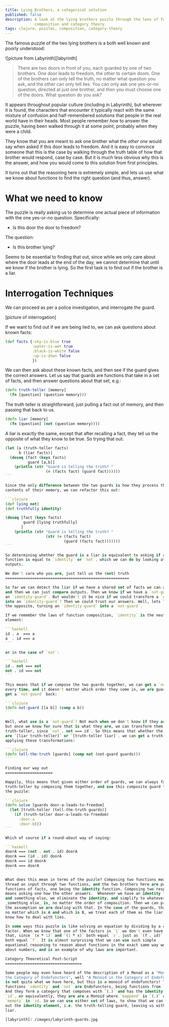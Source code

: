 ```yaml
---
title: Lying Brothers, a categorical solution
published: false
description: A look at the lying brothers puzzle through the lens of function
             composition and category theory.
tags: clojure, puzzles, composition, category-theory
---
```


The famous puzzle of the two lying brothers is a both well known and poorly
understood:

![picture from Labyrinth][labyrinth]

> There are two doors in front of you, each guarded by one of two brothers. One
> door leads to freedom, the other to certain doom. One of the brothers can only
> tell the truth, no matter what question you ask, and the other can only tell
> lies. You can only ask one yes-or-no question, directed at just one brother, and then
> you must choose one of the doors. What question do you ask?

It appears throughout popular culture (including in Labyrinth), but
wherever it is found, the characters that encounter it typically react with the
same mixture of confusion and half-remembered solutions that people in the real
world have in their heads. Most people remember _how_ to answer the puzzle,
having been walked through it at some point, probably when they were a child.

They know that you are meant to ask one brother what the _other one_ would say
when asked if this door leads to freedom. And it is easy to convince someone
that this is the case by walking through the truth table of how that brother
would respond, case by case. But it is much less obvious _why_ this is the
answer, and how you would come to this solution from first principles.

It turns out that the reasoning here is extremely simple, and lets us use what
we know about functions to find the right question (and thus, answer).

What we need to know
====================

The puzzle is really asking us to determine one actual piece of information
with the one yes-or-no question. Specifically:

* Is this door the door to freedom?

The question:

* Is this brother lying?

Seems to be essential to finding that out, since while we only care about where
the door leads at the end of the day, we cannot determine that until we know if
the brother is lying. So the first task is to find out if the brother is a liar.

Interrogation Techniques
==========================

We can proceed as per a police investigation, and interrogate the guard.

[picture of interrogation]

If we want to find out if we are being lied to, we can ask questions about known
facts:

```clojure
(def facts {:sky-is-blue true
            :water-is-wet true
            :black-is-white false
            :up-is-down false
            })
```

We can then ask about these known facts, and then see if the guard gives the
correct answers. Let us say that guards are functions that take in a set of
facts, and then answer questions about that set, e.g.:

```clojure
(defn truth-teller [memory]
  (fn [question] (question memory)))
```

The truth teller is straightforward, just pulling a fact out of memory, and then
passing that back to us.

```clojure
(defn liar [memory]
  (fn [question] (not (question memory))))
```

A liar is exactly the same, except that after recalling a fact, they tell us the
opposite of what they know to be true. So trying that out:

````clojure
(let [a (truth-teller facts)
      b (liar facts)]
  (doseq [fact (keys facts)
          guard [a,b]]
    (println (str "Guard is telling the truth? "
                  (= (facts fact) (guard fact))))))
```

Since the only difference between the two guards is how they process the
contents of their memory, we can refactor this out:

```clojure
(def lying not)
(def truthfully identity) 

(doseq [fact (keys facts)
        guard [lying truthfully]
       ]
    (println (str "Guard is telling the truth? "
                  (str (= (facts fact)
                          (guard (facts fact)))))))
```

So determining whether the guard is a liar is equivalent to asking if an unknown
function is equal to `identity` or `not`, which we can do by looking at their
outputs.

We don't care who you are, just tell us the (not) truth
=======================================================

So far we can detect the liar if we have a shared set of facts we can agree on,
and then we can just compare outputs. Then we know if we have a `not-guard` or
an `identity-guard`. But wouldn't it be nice if we could transform a `not-guard`
into an `identity-guard`? Then we could trust our answers. Well, lets look at
the opposite, turning an `identity-guard` into a `not-guard`.

If we remember the laws of function composition, `identity` is the neutral
element:

```haskell
id . a  === a
a  . id === a
```

or in the case of `not`:

```haskell
id . not === not
not . id === not
```

This means that if we compose the two guards together, we can get a `not-guard`
every time, and it doesn't matter which order they come in, we are guaranteed to
get a `not-guard` back:

```clojure
(defn not-guard [[a b]] (comp a b))
```

Well, what use is a `not-guard`? Not much when we don't know if they are one,
but once we know for sure that is what they are, we can transform them into a
truth-teller, since `not . not === id`. So this means that whether the guards
are `[liar truth-teller]` or `[truth-teller liar]`, we can get a truth-teller by
applying these transformations:

```clojure
(defn tell-the-truth [guards] (comp not (not-guard guards)))
```

Finding our way out
=====================

Happily, this means that given either order of guards, we can always fashion a
truth-teller by composing them together, and use this composite guard to solve
the puzzle:

```clojure
(defn solve [guards door-a-leads-to-freedom]
  (let [truth-teller (tell-the-truth guards)]
    (if (truth-teller door-a-leads-to-freedom)
      :door-a
      :door-b)))
```

Which of course if a round-about way of saying:

```haskell
doorA === (not . not . id) doorA
doorA === (id . id) doorA
doorA === id doorA
doorA === doorA
```

What does this mean in terms of the puzzle? Composing two functions means to
thread an input through two functions, and the two brothers here are pure
functions of facts, one being the identity function. Composing two respondents
means asking one how the other answers.  Whenever we have an identity function
and something else, we eliminate the identity, and simplify to whatever that
_something else_ is, no matter the order of composition. Then we can proceed on
the assumption we are dealing with that. In the case of the guards, that means
no matter which is A and which is B, we treat each of them as the liar, and we
know how to deal with lies.

In some ways this puzzle is like solving an equation by dividing by a common
factor. When we know that one of the factors in `1` we don't even have to do
that, since `(x * 1)` and `(1 * x)` both equal `x`, just as `(f . id)` and `(id . f)`
both equal `f`. It is almost surprising that we can use such simple
equational reasoning to reason about functions in the exact same way we reason
about numbers, and is an example of why laws are important.

Category Theoretical Post-Script
==================================

Some people may even have heard of the description of a Monad as a "Monoid in
the Category of Endofunctors", well "A Monoid in the Category of Endofunctors"
is not quite what we have here, but this is a monoid of endofunctors! The
functions `identity` and `not` are Endofunctors, being functions from `Bool -> Bool`.
And they form a category that composes with `(.)` and has the identity
`id`, or equivalently, they are are a Monoid where `mappend` is `(.)` and
`mempty` is `id. So we can use either set of laws, to show that we can factor
out the identity element, i.e. the truth-telling guard, leaving us with just the
liar.

[labyrinth]: /images/labyrinth-guards.jpg
